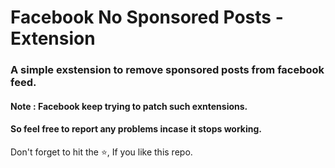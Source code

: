# Facebook No Sponsored Posts - Extension

### A simple exstension to remove sponsored posts from facebook feed.

#### Note : Facebook keep trying to patch such exntensions.

#### So feel free to report any problems incase it stops working.

Don't forget to hit the :star:, If you like this repo.
